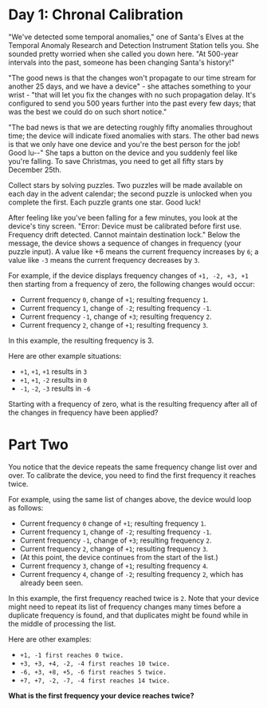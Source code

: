 # Day 1: Chronal Calibration

"We've detected some temporal anomalies," one of Santa's Elves at the Temporal
Anomaly Research and Detection Instrument Station tells you. She sounded pretty
worried when she called you down here. "At 500-year intervals into the past,
someone has been changing Santa's history!"

"The good news is that the changes won't propagate to our time stream for another
25 days, and we have a device" - she attaches something to your wrist - "that
 will let you fix the changes with no such propagation delay. It's configured to
  send you 500 years further into the past every few days; that was the best we
  could do on such short notice."

"The bad news is that we are detecting roughly fifty anomalies throughout time;
the device will indicate fixed anomalies with stars. The other bad news is that
we only have one device and you're the best person for the job! Good lu--" She
taps a button on the device and you suddenly feel like you're falling. To save
Christmas, you need to get all fifty stars by December 25th.

Collect stars by solving puzzles. Two puzzles will be made available on each day
 in the advent calendar; the second puzzle is unlocked when you complete the
 first. Each puzzle grants one star. Good luck!

After feeling like you've been falling for a few minutes, you look at the
device's tiny screen. "Error: Device must be calibrated before first use.
Frequency drift detected. Cannot maintain destination lock." Below the message,
the device shows a sequence of changes in frequency (your puzzle input). A value
 like +6 means the current frequency increases by `6`; a value like `-3` means the
 current frequency decreases by `3`.

For example, if the device displays frequency changes of ```+1, -2, +3, +1``` then
starting from a frequency of zero, the following changes would occur:

  * Current frequency  `0`, change of `+1`; resulting frequency  `1`.
  * Current frequency  `1`, change of `-2`; resulting frequency `-1`.
  * Current frequency `-1`, change of `+3`; resulting frequency  `2`.
  * Current frequency  `2`, change of `+1`; resulting frequency  `3`.

In this example, the resulting frequency is 3.

Here are other example situations:

  * `+1`, `+1`, `+1` results in  `3`
  * `+1`, `+1`, `-2` results in  `0`
  * `-1`, `-2`, `-3` results in `-6`

Starting with a frequency of zero, what is the resulting frequency after all of
the changes in frequency have been applied?

# Part Two

You notice that the device repeats the same frequency change list over and over. To calibrate the device, you need to find the first frequency it reaches twice.

For example, using the same list of changes above, the device would loop as follows:

  * Current frequency  `0` change of `+1`; resulting frequency  `1`.
  * Current frequency  `1`, change of `-2`; resulting frequency `-1`.
  * Current frequency `-1`, change of `+3`; resulting frequency  `2`.
  * Current frequency  `2`, change of `+1`; resulting frequency  `3`.
  * (At this point, the device continues from the start of the list.)
  * Current frequency  `3`, change of `+1`; resulting frequency  `4`.
  * Current frequency  `4`, change of `-2`; resulting frequency  `2`, which has already been seen.

In this example, the first frequency reached twice is `2`. Note that your device might need to repeat its list of frequency changes many times before a duplicate frequency is found, and that duplicates might be found while in the middle of processing the list.

Here are other examples:

  * `+1, -1 first reaches 0 twice.`
  * `+3, +3, +4, -2, -4 first reaches 10 twice.`
  * `-6, +3, +8, +5, -6 first reaches 5 twice.`
  * `+7, +7, -2, -7, -4 first reaches 14 twice.`

__What is the first frequency your device reaches twice?__
